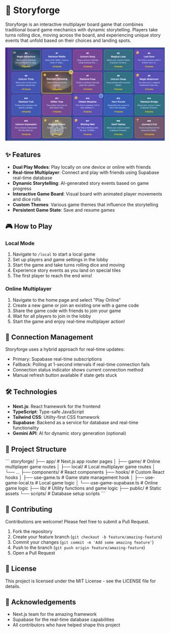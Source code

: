 # 🎲 Storyforge

Storyforge is an interactive multiplayer board game that combines traditional board game mechanics with dynamic storytelling. Players take turns rolling dice, moving across the board, and experiencing unique story events that unfold based on their choices and landing spots.

![Storyforge Game](public/images/board-background.png)

## ✨ Features

- **Dual Play Modes**: Play locally on one device or online with friends
- **Real-time Multiplayer**: Connect and play with friends using Supabase real-time database
- **Dynamic Storytelling**: AI-generated story events based on game progress
- **Interactive Game Board**: Visual board with animated player movements and dice rolls
- **Custom Themes**: Various game themes that influence the storytelling
- **Persistent Game State**: Save and resume games

## 🎮 How to Play

### Local Mode

1. Navigate to `/local` to start a local game
2. Set up players and game settings in the lobby
3. Start the game and take turns rolling dice and moving
4. Experience story events as you land on special tiles
5. The first player to reach the end wins!

### Online Multiplayer

1. Navigate to the home page and select "Play Online"
2. Create a new game or join an existing one with a game code
3. Share the game code with friends to join your game
4. Wait for all players to join in the lobby
5. Start the game and enjoy real-time multiplayer action!

## 🔄 Connection Management

Storyforge uses a hybrid approach for real-time updates:
- Primary: Supabase real-time subscriptions
- Fallback: Polling at 1-second intervals if real-time connection fails
- Connection status indicator shows current connection method
- Manual refresh button available if state gets stuck

## 🛠️ Technologies

- **Next.js**: React framework for the frontend
- **TypeScript**: Type-safe JavaScript
- **Tailwind CSS**: Utility-first CSS framework
- **Supabase**: Backend as a service for database and real-time functionality
- **Gemini API**: AI for dynamic story generation (optional)

## 🧩 Project Structure

\`\`\`
storyforge/
├── app/                  # Next.js app router pages
│   ├── game/             # Online multiplayer game routes
│   ├── local/            # Local multiplayer game routes
│   └── ...
├── components/           # React components
├── hooks/                # Custom React hooks
│   ├── use-game.ts       # Game state management hook
│   ├── use-game-local.ts # Local game logic
│   └── use-game-supabase.ts # Online game logic
├── lib/                  # Utility functions and game logic
├── public/               # Static assets
└── scripts/              # Database setup scripts
\`\`\`

## 🤝 Contributing

Contributions are welcome! Please feel free to submit a Pull Request.

1. Fork the repository
2. Create your feature branch (`git checkout -b feature/amazing-feature`)
3. Commit your changes (`git commit -m 'Add some amazing feature'`)
4. Push to the branch (`git push origin feature/amazing-feature`)
5. Open a Pull Request

## 📝 License

This project is licensed under the MIT License - see the LICENSE file for details.

## 🙏 Acknowledgements

- Next.js team for the amazing framework
- Supabase for the real-time database capabilities
- All contributors who have helped shape this project
